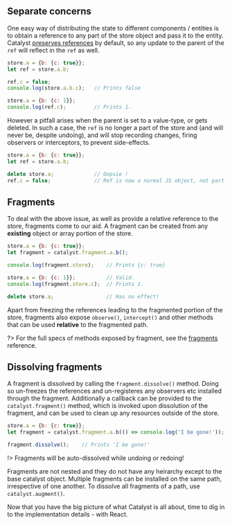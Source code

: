 ## Separate concerns

One easy way of distributing the state to different components / entities is to obtain a reference to any part of the store object and pass it to the entity. Catalyst [preserves references](reference/store.md#preserveReferences) by default, so any update to the parent of the `ref` will reflect in the `ref` as well.

```javascript
store.a = {b: {c: true}};
let ref = store.a.b;

ref.c = false;
console.log(store.a.b.c);	// Prints false

store.a = {b: {c: 1}};
console.log(ref.c);			// Prints 1.
```

However a pitfall arises when the parent is set to a value-type, or gets deleted. In such a case, the `ref` is no longer a part of the store and (and will never be, despite undoing), and will stop recording changes, firing observers or interceptors, to prevent side-effects.

```javascript
store.a = {b: {c: true}};
let ref = store.a.b;

delete store.a;				// Oopsie !
ref.c = false;				// Ref is now a normal JS object, not part of catalyst.
```

## Fragments

To deal with the above issue, as well as provide a relative reference to the store, fragments come to our aid. A fragment can be created from any **existing** object or array portion of the store.

```javascript
store.a = {b: {c: true}};
let fragment = catalyst.fragment.a.b();

console.log(fragment.store);	// Prints {c: true}

store.a = {b: {c: 1}};			// Valid.
console.log(fragment.store.c);	// Prints 1.

delete store.a;					// Has no effect!
```

Apart from freezing the references leading to the fragmented portion of the store, fragments also expose `observe()`, `intercept()` and other methods that can be used **relative** to the fragmented path.

?> For the full specs of methods exposed by fragment, see the [fragments](reference/fragments.md#fragment) reference.

## Dissolving fragments

A fragment is dissolved by calling the `fragment.dissolve()` method. Doing so un-freezes the references and un-registeres any observers etc installed through the fragment. Additionally a callback can be provided to the `catalyst.fragment()` method, which is invoked upon dissolution of the fragment, and can be used to clean up any resources outside of the store.

```javascript
store.a = {b: {c: true}};
let fragment = catalyst.fragment.a.b(() => console.log('I be gone!'));

fragment.dissolve(); 	// Prints 'I be gone!'
```

!> Fragments will be auto-dissolved while undoing or redoing!

Fragments are not nested and they do not have any heirarchy except to the base catalyst object. Multiple fragments can be installed on the same path, irrespective of one another. To dissolve all fragments of a path, use `catalyst.augment()`.

Now that you have the big picture of what Catalyst is all about, time to dig in to the implementation details - with React.
